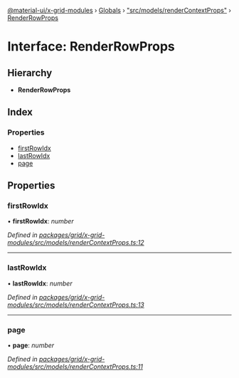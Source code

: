 [@material-ui/x-grid-modules](../README.md) › [Globals](../globals.md) › ["src/models/renderContextProps"](../modules/_src_models_rendercontextprops_.md) › [RenderRowProps](_src_models_rendercontextprops_.renderrowprops.md)

# Interface: RenderRowProps

## Hierarchy

- **RenderRowProps**

## Index

### Properties

- [firstRowIdx](_src_models_rendercontextprops_.renderrowprops.md#firstrowidx)
- [lastRowIdx](_src_models_rendercontextprops_.renderrowprops.md#lastrowidx)
- [page](_src_models_rendercontextprops_.renderrowprops.md#page)

## Properties

### firstRowIdx

• **firstRowIdx**: _number_

_Defined in [packages/grid/x-grid-modules/src/models/renderContextProps.ts:12](https://github.com/mui-org/material-ui-x/blob/a679779/packages/grid/x-grid-modules/src/models/renderContextProps.ts#L12)_

---

### lastRowIdx

• **lastRowIdx**: _number_

_Defined in [packages/grid/x-grid-modules/src/models/renderContextProps.ts:13](https://github.com/mui-org/material-ui-x/blob/a679779/packages/grid/x-grid-modules/src/models/renderContextProps.ts#L13)_

---

### page

• **page**: _number_

_Defined in [packages/grid/x-grid-modules/src/models/renderContextProps.ts:11](https://github.com/mui-org/material-ui-x/blob/a679779/packages/grid/x-grid-modules/src/models/renderContextProps.ts#L11)_

